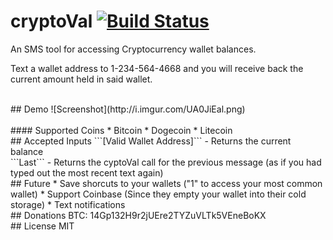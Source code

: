 # cryptoVal [![Build Status](https://travis-ci.org/dawsonbotsford/cryptoVal.svg)](https://travis-ci.org/dawsonbotsford/cryptoVal)
An SMS tool for accessing Cryptocurrency wallet balances. <br>

Text a wallet address to 1-234-564-4668 and you will receive back the current amount held in said wallet.

<br>
## Demo
![Screenshot](http://i.imgur.com/UA0JiEal.png) <br>

<br>
#### Supported Coins
* Bitcoin
* Dogecoin
* Litecoin

<br>
## Accepted Inputs
```[Valid Wallet Address]``` - Returns the current balance <br>
```Last``` - Returns the cyptoVal call for the previous message (as if you had typed out the most recent text again)

<br>
## Future
* Save shorcuts to your wallets ("1" to access your most common wallet)
* Support Coinbase (Since they empty your wallet into their cold storage) 
* Text notifications

<br>
## Donations
BTC: 14Gp132H9r2jUEre2TYZuVLTk5VEneBoKX


<br>
## License
MIT
